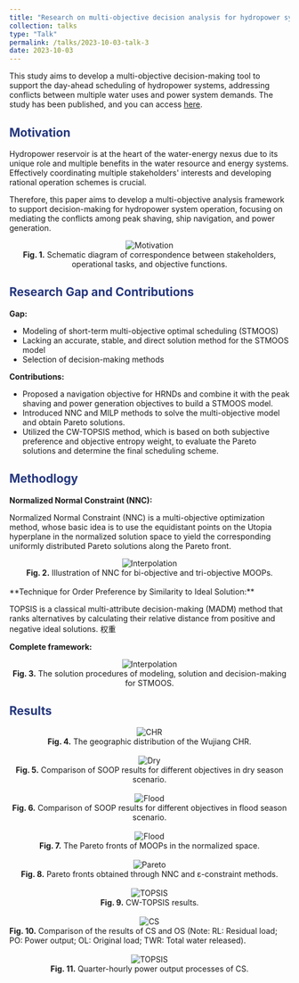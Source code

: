 ```yaml
---
title: "Research on multi-objective decision analysis for hydropower system"
collection: talks
type: "Talk"
permalink: /talks/2023-10-03-talk-3
date: 2023-10-03
---
```


This study aims to develop a multi-objective decision-making tool to support the day-ahead scheduling of hydropower systems, addressing conflicts between multiple water uses and power system demands. The study has been published, and you can access [here](https://doi.org/10.1016/j.jclepro.2023.138602).

<h2 style="color: #24367d;">Motivation</h2>

Hydropower reservoir is at the heart of the water-energy nexus due to its unique role and multiple benefits in the water resource and energy systems. Effectively coordinating multiple stakeholders' interests and developing rational operation schemes is crucial. 

Therefore, this paper aims to develop a multi-objective analysis framework to support decision-making for hydropower system operation, focusing on mediating the conflicts among peak shaving, ship navigation, and power generation.

<div style="text-align: center;">
  <img src="http://prelude0324.github.io/academic_pages/images/paper_1_fig_1.svg#pic_center" alt="Motivation" style="max-width: 100%; height: auto;" />
</div>
<div style="text-align: center;">
<b>Fig. 1.</b> Schematic diagram of correspondence between stakeholders, operational tasks, and objective functions.
</div>


<h2 style="color: #24367d;">Research Gap and Contributions</h2>

**Gap:**

- Modeling of short-term multi-objective optimal scheduling (STMOOS)
- Lacking an accurate, stable, and direct solution method for the STMOOS model
- Selection of decision-making methods

**Contributions:**

- Proposed a navigation objective for HRNDs and combine it with the peak shaving and power generation objectives to build a STMOOS model.
- Introduced NNC and MILP methods to solve the multi-objective model and obtain Pareto solutions.
- Utilized the CW-TOPSIS method, which is based on both subjective preference and objective entropy weight, to evaluate the Pareto solutions and determine the final scheduling scheme.

<h2 style="color: #24367d;">Methodlogy</h2>

**Normalized Normal Constraint (NNC):**

Normalized Normal Constraint (NNC) is a multi-objective optimization method, whose basic idea is to use the equidistant points on the Utopia hyperplane in the normalized solution space to yield the corresponding uniformly distributed Pareto solutions along the Pareto front.

<div style="text-align: center;">
  <img src="http://prelude0324.github.io/academic_pages/images/research_5_fig_1.svg#pic_center" alt="Interpolation" style="max-width: 100%; height: auto;" />
</div>
<div style="text-align: center;">
<b>Fig. 2.</b> Illustration of NNC for bi-objective and tri-objective MOOPs.
</div><br/>
**Technique for Order Preference by Similarity to Ideal Solution:**

TOPSIS is a classical multi-attribute decision-making (MADM) method that ranks alternatives by calculating their relative distance from positive and negative ideal solutions. 权重

**Complete framework:**

<div style="text-align: center;">
  <img src="http://prelude0324.github.io/academic_pages/images/paper_1_fig_2.svg#pic_center" alt="Interpolation" style="max-width: 100%; height: auto;" />
</div>
<div style="text-align: center;">
<b>Fig. 3.</b> The solution procedures of modeling, solution and decision-making for STMOOS.
</div>


<h2 style="color: #24367d;">Results</h2>

<div style="text-align: center;">
  <img src="http://prelude0324.github.io/academic_pages/images/research_5_fig_9.svg#pic_center" alt="CHR" style="max-width: 50%; height: auto;" />
</div>


<div style="text-align: center;">
<b>Fig. 4.</b> The geographic distribution of the Wujiang CHR.
</div><br/>


<div style="text-align: center;">
  <img src="http://prelude0324.github.io/academic_pages/images/research_5_fig_2.svg#pic_center" alt="Dry" style="max-width: 100%; height: auto;" />
</div>

<div style="text-align: center;">
<b>Fig. 5.</b> Comparison of SOOP results for different objectives in dry season scenario.
</div><br/>


<div style="text-align: center;">
  <img src="http://prelude0324.github.io/academic_pages/images/research_5_fig_3.svg#pic_center" alt="Flood" style="max-width: 100%; height: auto;" />
</div>

<div style="text-align: center;">
<b>Fig. 6.</b> Comparison of SOOP results for different objectives in flood season scenario.
</div><br/>


<div style="text-align: center;">
  <img src="http://prelude0324.github.io/academic_pages/images/research_5_fig_4.png#pic_center" alt="Flood" style="max-width: 100%; height: auto;" />
</div>


<div style="text-align: center;">
<b>Fig. 7.</b> The Pareto fronts of MOOPs in the normalized space.
</div><br/>


<div style="text-align: center;">
  <img src="http://prelude0324.github.io/academic_pages/images/research_5_fig_5.png#pic_center" alt="Pareto" style="max-width: 50%; height: auto;" />
</div>




<div style="text-align: center;">
<b>Fig. 8.</b> Pareto fronts obtained through NNC and ε-constraint methods.
</div><br/>


<div style="text-align: center;">
  <img src="http://prelude0324.github.io/academic_pages/images/research_5_fig_6.svg#pic_center" alt="TOPSIS" style="max-width: 50%; height: auto;" />
</div>


<div style="text-align: center;">
<b>Fig. 9.</b> CW-TOPSIS results.
</div><br/>


<div style="text-align: center;">
  <img src="http://prelude0324.github.io/academic_pages/images/research_5_fig_7.svg#pic_center" alt="CS" style="max-width: 100%; height: auto;" />
</div>

<div style="text-align: left;">
<b>Fig. 10.</b> Comparison of the results of CS and OS (Note: RL: Residual load; PO: Power output; OL: Original load; TWR: Total water released).
</div><br/>


<div style="text-align: center;">
  <img src="http://prelude0324.github.io/academic_pages/images/research_5_fig_8.svg#pic_center" alt="TOPSIS" style="max-width: 100%; height: auto;" />
</div>



<div style="text-align: center;">
<b>Fig. 11.</b> Quarter-hourly power output processes of CS.
</div><br/>
